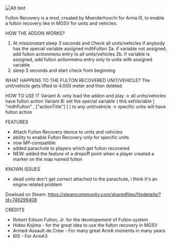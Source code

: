  ![Alt text](https://images.steamusercontent.com/ugc/2500151322111054971/34B23C808231D6860FD56FF67A350FD1585094AF/)

Fulton Recovery is a mod, created by Moerderhoschi for Arma III, to enable a fulton recovery like in MGSV for units and vehicles.

HOW THE ADDON WORKS?
1. At missionstart sleep 3 seconds and Check all units/vehicles if anybody has the special variable assigned mdhFulton
2a. if variable not assigned, add fulton actionmenu entry to all units/vehicles
2b. if variable is assigned, add fulton actionmenu entry only to units with assigned variable
3. sleep 5 seconds and start check from beginning

WHAT HAPPENS TO THE FULTON RECOVERED UNIT/VEHICLE?
The unit/vehicle gets lifted to 4.000 meter and then deleted

HOW TO USE IT
Variant A: only load the addon and play -> all units/vehicles have fulton action
Variant B: set the special variable ( this setVariable [ "mdhFulton" , ["actionTitle"] ] ) to any unit/vehicle -> specific units will have fulton action

FEATURES
- Attach Fulton Recovery device to units and vehicles
- ability to enable Fulton Recovery only for specific units
- now MP-compatible
- added parachute to players which get fulton recovered
- NEW: added the feature of a dropoff point when a player created a marker on the map named fulton

KNOWN ISSUES
- dead units don't get correct attached to the parachute, i think it's an engine related problem

Dowload on Steam: https://steamcommunity.com/sharedfiles/filedetails/?id=746299408

CREDITS
- Robert Edison Fulton, Jr. for the developement of Fulton system
- Hideo Kojima - for the great idea to use the fulton recovery in MGSV
- Armed-Assault.de Crew - For many great ArmA moments in many years
- BIS - For ArmA3

